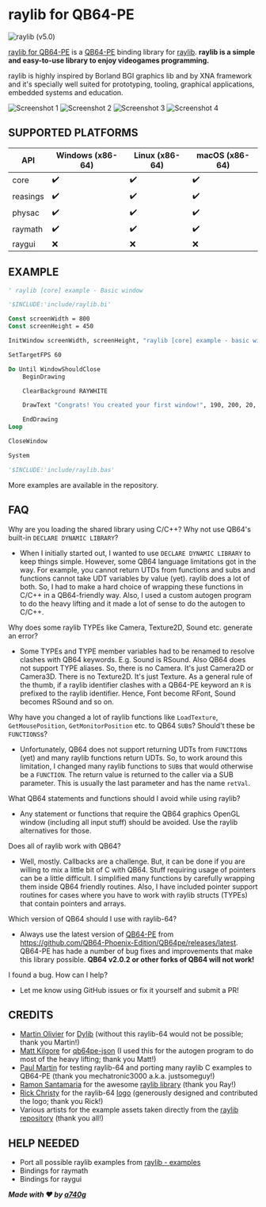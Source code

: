 # raylib for QB64-PE

![raylib](/assets/logo/raylib-64.png) (v5.0)

[raylib for QB64-PE](https://github.com/a740g/raylib-64) is a [QB64-PE](https://www.qb64phoenix.com/) binding library for [raylib](https://www.raylib.com).
**raylib is a simple and easy-to-use library to enjoy videogames programming.**

raylib is highly inspired by Borland BGI graphics lib and by XNA framework and it's specially well suited for prototyping, tooling, graphical applications, embedded systems and education.

![Screenshot 1](assets/screenshot/screenshot1.png)
![Screenshot 2](assets/screenshot/screenshot2.png)
![Screenshot 3](assets/screenshot/screenshot3.png)
![Screenshot 4](assets/screenshot/screenshot4.png)

## SUPPORTED PLATFORMS

| API | Windows (x86-64) | Linux (x86-64) | macOS (x86-64) |
| --- | ---------------- | -------------- | -------------- |
| core | :heavy_check_mark: | :heavy_check_mark: | :heavy_check_mark: |
| reasings | :heavy_check_mark: | :heavy_check_mark: | :heavy_check_mark: |
| physac | :heavy_check_mark: | :heavy_check_mark: | :heavy_check_mark: |
| raymath | :heavy_check_mark: | :heavy_check_mark: | :heavy_check_mark: |
| raygui | :x: | :x: | :x: |

## EXAMPLE

```vb
' raylib [core] example - Basic window

'$INCLUDE:'include/raylib.bi'

Const screenWidth = 800
Const screenHeight = 450

InitWindow screenWidth, screenHeight, "raylib [core] example - basic window"

SetTargetFPS 60

Do Until WindowShouldClose
    BeginDrawing

    ClearBackground RAYWHITE

    DrawText "Congrats! You created your first window!", 190, 200, 20, LIGHTGRAY

    EndDrawing
Loop

CloseWindow

System

'$INCLUDE:'include/raylib.bas'
```

More examples are available in the repository.

## FAQ

Why are you loading the shared library using C/C++? Why not use QB64's built-in `DECLARE DYNAMIC LIBRARY`?

- When I initially started out, I wanted to use `DECLARE DYNAMIC LIBRARY` to keep things simple. However, some QB64 language limitations got in the way. For example, you cannot return UTDs from functions and subs and functions cannot take UDT variables by value (yet). raylib does a lot of both. So, I had to make a hard choice of wrapping these functions in C/C++ in a QB64-friendly way. Also, I used a custom autogen program to do the heavy lifting and it made a lot of sense to do the autogen to C/C++.

Why does some raylib TYPEs like Camera, Texture2D, Sound etc. generate an error?

- Some TYPEs and TYPE member variables had to be renamed to resolve clashes with QB64 keywords. E.g. Sound is RSound. Also QB64 does not support TYPE aliases. So, there is no Camera. It's just Camera2D or Camera3D. There is no Texture2D. It's just Texture. As a general rule of the thumb, if a raylib identifier clashes with a QB64-PE keyword an `R` is prefixed to the raylib identifier. Hence, Font become RFont, Sound becomes RSound and so on.

Why have you changed a lot of raylib functions like `LoadTexture`, `GetMousePosition`, `GetMonitorPosition` etc. to QB64 `SUB`s? Should't these be `FUNCTIONS`s?

- Unfortunately, QB64 does not support returning UDTs from `FUNCTION`s (yet) and many raylib functions return UDTs. So, to work around this limitation, I changed many raylib functions to `SUB`s that would otherwise be a `FUNCTION`. The return value is returned to the caller via a SUB parameter. This is usually the last parameter and has the name `retVal`.

What QB64 statements and functions should I avoid while using raylib?

- Any statement or functions that require the QB64 graphics OpenGL window (including all input stuff) should be avoided. Use the raylib alternatives for those.

Does all of raylib work with QB64?

- Well, mostly. Callbacks are a challenge. But, it can be done if you are willing to mix a little bit of C with QB64. Stuff requiring usage of pointers can be a little difficult. I simplified many functions by carefully wrapping them inside QB64 friendly routines. Also, I have included pointer support routines for cases where you have to work with raylib structs (TYPEs) that contain pointers and arrays.

Which version of QB64 should I use with raylib-64?

- Always use the latest version of [QB64-PE](https://www.qb64phoenix.com/) from <https://github.com/QB64-Phoenix-Edition/QB64pe/releases/latest>. QB64-PE has hade a number of bug fixes and improvements that make this library possible. **QB64 v2.0.2 or other forks of QB64 will not work!**

I found a bug. How can I help?

- Let me know using GitHub issues or fix it yourself and submit a PR!

## CREDITS

- [Martin Olivier](https://github.com/martin-olivier) for [Dylib](https://github.com/martin-olivier/dylib) (without this raylib-64 would not be possible; thank you Martin!)
- [Matt Kilgore](https://github.com/mkilgore) for [qb64pe-json](https://github.com/mkilgore/qb64pe-json) (I used this for the autogen program to do most of the heavy lifting; thank you Matt!)
- [Paul Martin](https://github.com/mechatronic3000) for testing raylib-64 and porting many raylib C examples to QB64-PE (thank you mechatronic3000 a.k.a. justsomeguy!)
- [Ramon Santamaria](https://github.com/raysan5) for the awesome [raylib library](https://github.com/raysan5/raylib) (thank you Ray!)
- [Rick Christy](https://github.com/grymmjack) for the raylib-64 [logo](https://16colo.rs/artist/grymmjack) (generously designed and contributed the logo; thank you Rick!)
- Various artists for the example assets taken directly from the [raylib repository](https://github.com/raysan5/raylib/tree/master/examples) (thank you all!)

## HELP NEEDED

- Port all possible raylib examples from [raylib - examples](https://github.com/raysan5/raylib/tree/master/examples)
- Bindings for raymath
- Bindings for raygui

***Made with ❤️ by [a740g](https://github.com/a740g)***
